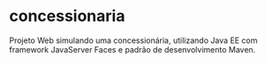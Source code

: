 # concessionaria
Projeto Web simulando uma concessionária, utilizando Java EE com framework JavaServer Faces e padrão de desenvolvimento Maven.
